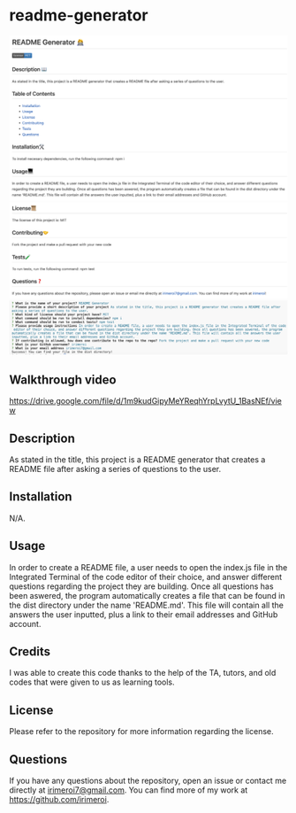# readme-generator
![Alt text](/Develop/assets/images/Image1.png)
![Alt text](/Develop/assets/images/Image2.png)
![Alt text](/Develop/assets/images/Image3.png)

## Walkthrough video
https://drive.google.com/file/d/1m9kudGipyMeYReqhYrpLvytU_1BasNEf/view

## Description
As stated in the title, this project is a README generator that creates a README file after asking a series of questions to the user.

## Installation
N/A.

## Usage
In order to create a README file, a user needs to open the index.js file in the Integrated Terminal of the code editor of their choice, and answer different questions regarding the project they are building. Once all questions has been aswered, the program automatically creates a file that can be found in the dist directory under the name 'README.md'. This file will contain all the answers the user inputted, plus a link to their email addresses and GitHub account.

## Credits
I was able to create this code thanks to the help of the TA, tutors, and old codes that were given to us as learning tools.

## License
Please refer to the repository for more information regarding the license.

## Questions
If you have any questions about the repository, open an issue or contact me directly at irimeroi7@gmail.com. You can find more of my work at https://github.com/irimeroi.

